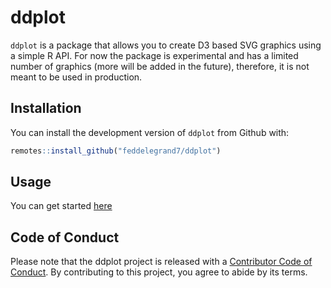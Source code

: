 
# ddplot

<!-- badges: start -->
<!-- badges: end -->

`ddplot` is a package that allows you to create D3 based SVG graphics using a simple R API. For now the package is experimental and has a limited number of graphics (more will be added in the future), therefore, it is not meant to be used in production. 

## Installation

You can install the development version of `ddplot` from Github with:

``` r
remotes::install_github("feddelegrand7/ddplot")
```

## Usage 

You can get started [here](https://feddelegrand7.github.io/ddplot/articles/Start.html)

## Code of Conduct

Please note that the ddplot project is released with a [Contributor Code of Conduct](https://contributor-covenant.org/version/2/0/CODE_OF_CONDUCT.html). By contributing to this project, you agree to abide by its terms.
